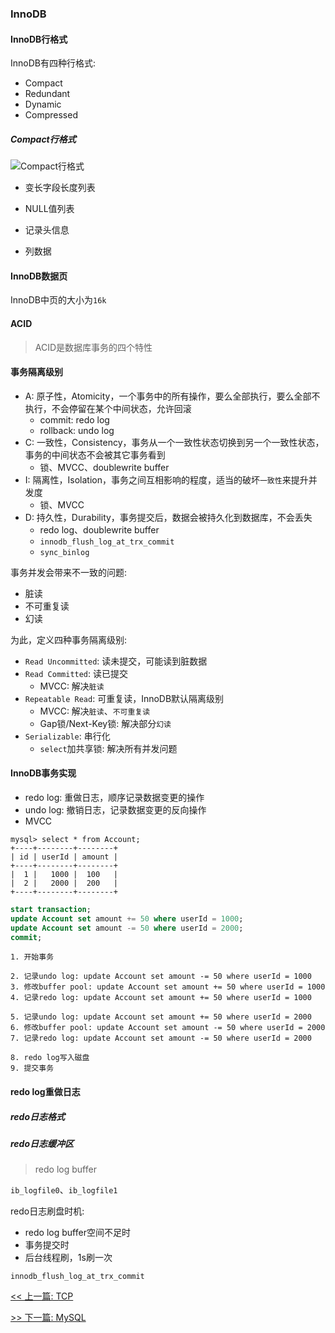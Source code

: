### InnoDB

#### InnoDB行格式

InnoDB有四种行格式:

* Compact
* Redundant
* Dynamic
* Compressed

##### Compact行格式

![Compact行格式](_media/datastructure/hash.png)

* 变长字段长度列表

* NULL值列表

* 记录头信息

* 列数据

#### InnoDB数据页

InnoDB中页的大小为`16k`

#### ACID

> ACID是数据库事务的四个特性

#### 事务隔离级别

* A: 原子性，Atomicity，一个事务中的所有操作，要么全部执行，要么全部不执行，不会停留在某个中间状态，允许回滚
    * commit: redo log
    * rollback: undo log
* C: 一致性，Consistency，事务从一个一致性状态切换到另一个一致性状态，事务的中间状态不会被其它事务看到
    * 锁、MVCC、doublewrite buffer
* I: 隔离性，Isolation，事务之间互相影响的程度，适当的破坏`一致性`来提升并发度
    * 锁、MVCC
* D: 持久性，Durability，事务提交后，数据会被持久化到数据库，不会丢失
    * redo log、doublewrite buffer
    * `innodb_flush_log_at_trx_commit`
    * `sync_binlog`

事务并发会带来不一致的问题:

* 脏读
* 不可重复读
* 幻读

为此，定义四种事务隔离级别:

* `Read Uncommitted`: 读未提交，可能读到脏数据
* `Read Committed`: 读已提交
    * MVCC: 解决`脏读`
* `Repeatable Read`: 可重复读，InnoDB默认隔离级别
    * MVCC: 解决`脏读`、`不可重复读`
    * Gap锁/Next-Key锁: 解决部分`幻读`
* `Serializable`: 串行化
    * `select`加共享锁: 解决所有并发问题

#### InnoDB事务实现

* redo log: 重做日志，顺序记录数据变更的操作
* undo log: 撤销日志，记录数据变更的反向操作
* MVCC

```console
mysql> select * from Account;
+----+--------+--------+
| id | userId | amount |
+----+--------+--------+
|  1 |   1000 |  100   |
|  2 |   2000 |  200   |
+----+--------+--------+
```

```sql
start transaction;
update Account set amount += 50 where userId = 1000;
update Account set amount -= 50 where userId = 2000;
commit;
```

```console
1. 开始事务

2. 记录undo log: update Account set amount -= 50 where userId = 1000
3. 修改buffer pool: update Account set amount += 50 where userId = 1000
4. 记录redo log: update Account set amount += 50 where userId = 1000

5. 记录undo log: update Account set amount += 50 where userId = 2000
6. 修改buffer pool: update Account set amount -= 50 where userId = 2000
7. 记录redo log: update Account set amount -= 50 where userId = 2000

8. redo log写入磁盘
9. 提交事务
```

#### redo log重做日志

##### redo日志格式

##### redo日志缓冲区

> redo log buffer

`ib_logfile0`、`ib_logfile1`

redo日志刷盘时机:

* redo log buffer空间不足时
* 事务提交时
* 后台线程刷，1s刷一次

`innodb_flush_log_at_trx_commit`


[<< 上一篇: TCP](8-网络通信/TCP.md)

[>> 下一篇: MySQL](9-数据库/MySQL.md)

